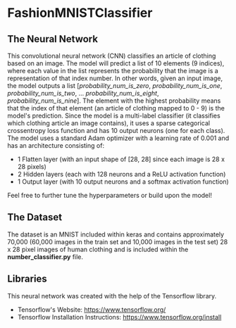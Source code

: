 # FashionMNISTClassifier

## The Neural Network

This convolutional neural network (CNN) classifies an article of clothing based on an image. The model will predict a list of 10 elements (9 indices), where each value in the list represents the probability that the image is a representation of that index number. In other words, given an input image, the model outputs a list [*probability_num_is_zero*, *probability_num_is_one*, *probability_num_is_two*, ... *probability_num_is_eight*, *probability_num_is_nine*]. The element with the highest probability means that the index of that element (an article of clothing mapped to 0 - 9) is the model's prediction. Since the model is a multi-label classifier (it classifies which clothing article an image contains), it uses a sparse categorical crossentropy loss function and has 10 output neurons (one for each class). The model uses a standard Adam optimizer with a learning rate of 0.001 and has an architecture consisting of:
- 1 Flatten layer (with an input shape of [28, 28] since each image is 28 x 28 pixels) 
- 2 Hidden layers (each with 128 neurons and a ReLU activation function)
- 1 Output layer (with 10 output neurons and a softmax activation function)

Feel free to further tune the hyperparameters or build upon the model!

## The Dataset
The dataset is an MNIST included within keras and contains approximately 70,000 (60,000 images in the train set and 10,000 images in the test set) 28 x 28 pixel images of human clothing and is included within the **number_classifier.py** file.

## Libraries
This neural network was created with the help of the Tensorflow library.
- Tensorflow's Website: https://www.tensorflow.org/
- Tensorflow Installation Instructions: https://www.tensorflow.org/install

